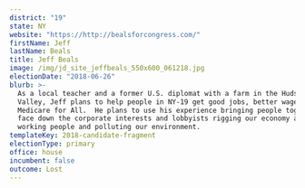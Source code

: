 ```yaml
---
district: "19"
state: NY
website: "https://http://bealsforcongress.com/"
firstName: Jeff
lastName: Beals
title: Jeff Beals
image: /img/jd_site_jeffbeals_550x600_061218.jpg
electionDate: "2018-06-26"
blurb: >-
  As a local teacher and a former U.S. diplomat with a farm in the Hudson
  Valley, Jeff plans to help people in NY-19 get good jobs, better wages and
  Medicare for All.  He plans to use his experience bringing people together to
  face down the corporate interests and lobbyists rigging our economy against
  working people and polluting our environment.
templateKey: 2018-candidate-fragment
electionType: primary
office: house
incumbent: false
outcome: Lost
---
```

